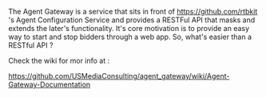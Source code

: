 The Agent Gateway is a service that sits in front of https://github.com/rtbkit 's 
Agent Configuration Service and provides a RESTFul API that masks and extends the 
later's functionality. It's core motivation is to provide an easy way to start and 
stop bidders through a web app. So, what's easier than a RESTful API ?

Check the wiki for mor info at :

https://github.com/USMediaConsulting/agent_gateway/wiki/Agent-Gateway-Documentation
